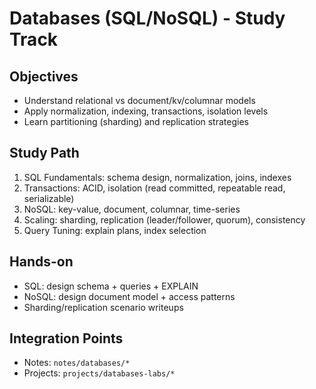 # Databases (SQL/NoSQL) - Study Track

## Objectives
- Understand relational vs document/kv/columnar models
- Apply normalization, indexing, transactions, isolation levels
- Learn partitioning (sharding) and replication strategies

## Study Path
1. SQL Fundamentals: schema design, normalization, joins, indexes
2. Transactions: ACID, isolation (read committed, repeatable read, serializable)
3. NoSQL: key-value, document, columnar, time-series
4. Scaling: sharding, replication (leader/follower, quorum), consistency
5. Query Tuning: explain plans, index selection

## Hands-on
- SQL: design schema + queries + EXPLAIN
- NoSQL: design document model + access patterns
- Sharding/replication scenario writeups

## Integration Points
- Notes: `notes/databases/*`
- Projects: `projects/databases-labs/*`
